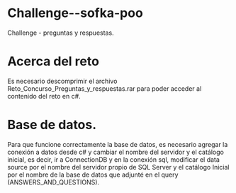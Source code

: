 # Challenge--sofka-poo
Challenge - preguntas y respuestas.
# Acerca del reto
Es necesario descomprimir el archivo Reto_Concurso_Preguntas_y_respuestas.rar para poder acceder al contenido del reto en c#.
# Base de datos.
Para que funcione correctamente la base de datos, es necesario agregar la conexión a datos desde c# y cambiar el nombre del servidor y el catálogo inicial, es decir, ir a ConnectionDB y en la conexión sql, modificar el data source por el nombre del servidor propio de SQL Server y el catálogo Inicial por el nombre de la base de datos que adjunté en el query (ANSWERS_AND_QUESTIONS).
